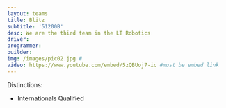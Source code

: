 ```yaml
---
layout: teams
title: Blitz
subtitle: '51200B'
desc: We are the third team in the LT Robotics
driver:
programmer:
builder:
img: /images/pic02.jpg #
video: https://www.youtube.com/embed/5zQBUoj7-ic #must be embed link
---
```

Distinctions:
- Internationals Qualified
